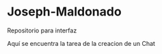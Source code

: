 # Joseph-Maldonado
Repositorio para interfaz 

Aquí se encuentra la tarea de la creacion de un Chat 
